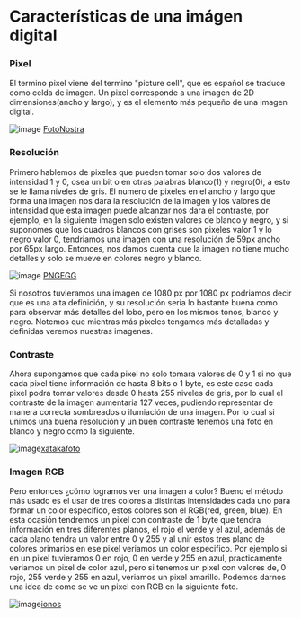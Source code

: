 # Características de una imágen digital

### Pixel

El termino pixel viene del termino "picture cell", que es español se traduce como celda de imagen. Un pixel corresponde a una imagen de 2D dimensiones(ancho y largo), y es el elemento más pequeño de una imagen digital.

![image](https://user-images.githubusercontent.com/98423341/153091484-796ccf68-7ea0-4a7a-b4d2-a6b369225921.png) [FotoNostra](https://www.fotonostra.com/digital/pixelesimagen.htm)

### Resolución 
Primero hablemos de pixeles que pueden tomar solo dos valores de intensidad 1 y 0, osea un bit o en otras palabras blanco(1) y negro(0), a esto se le llama niveles de gris.
El numero de pixeles en el ancho y largo que forma una imagen nos dara la resolución de la imagen y los valores de intensidad que esta imagen puede alcanzar nos dara el contraste, por ejemplo, en la siguiente imagen solo existen valores de blanco y negro, y si suponomes que los cuadros blancos con grises son pixeles valor 1 y lo negro valor 0, tendriamos una imagen con una resolución de 59px ancho por 65px largo. Entonces, nos damos cuenta que la imagen no tiene mucho detalles y solo se mueve en colores negro y blanco.

![image](https://user-images.githubusercontent.com/98423341/153092604-05fbf9da-248f-443e-96ab-c245bfbf71c2.png) [PNGEGG](https://www.pngegg.com/es/png-krhjf)

Si nosotros tuvieramos una imagen de 1080 px por 1080 px podriamos decir que es una alta definición, y su resolución seria lo bastante buena como para observar más detalles del lobo, pero en los mismos tonos, blanco y negro. Notemos que mientras más pixeles tengamos más detalladas y definidas veremos nuestras imagenes.

### Contraste

Ahora supongamos que cada pixel no solo tomara valores de 0 y 1 si no que cada pixel tiene información de hasta 8 bits o 1 byte, es este caso cada pixel podra tomar valores desde 0 hasta 255 niveles de gris, por lo cual el contraste de la imagen aumentaria 127 veces, pudiendo representar de manera correcta sombreados o ilumiación de una imagen. Por lo cual si unimos una buena resolución y un buen contraste tenemos una foto en blanco y negro como la siguiente.

![image](https://user-images.githubusercontent.com/98423341/153094728-08702dd9-e342-4903-9df5-53d4ac28d193.png)[xatakafoto](https://www.xatakafoto.com/opinion/como-deberia-ser-el-blanco-y-negro)

### Imagen RGB
Pero entonces ¿cómo logramos ver una imagen a color? Bueno el método más usado es el usar de tres colores a distintas intensidades cada uno para formar un color especifico, estos colores son el RGB(red, green, blue). En esta ocasión tendremos un pixel con contraste de 1 byte que tendra información en tres diferentes planos, el rojo el verde y el azul, además de cada plano tendra un valor entre 0 y 255  y al unir estos tres plano de colores primarios en ese pixel veriamos un color especifico.
Por ejemplo si en un pixel tuvieramos 0 en rojo, 0 en verde y 255 en azul, practicamente veriamos un pixel de color azul, pero si tenemos un pixel con valores de, 0 rojo, 255 verde y 255 en azul, veriamos un pixel amarillo.
Podemos darnos una idea de como se ve un pixel con RGB en la siguiente foto.

![image](https://user-images.githubusercontent.com/98423341/153095878-8b27fd75-9f3a-4bdd-bbb0-ee940320d501.png)[ionos](https://www.ionos.mx/digitalguide/paginas-web/diseno-web/que-es-un-pixel/)







